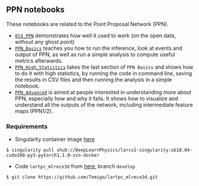 ## PPN notebooks

These notebooks are related to the Point Proposal Network (PPN).

* [`Old_PPN`](https://nbviewer.jupyter.org/github/DeepLearnPhysics/2019-09-CSUWorkshop/blob/master/ldomine/Old_PPN.ipynb) demonstrates how well it used to work (on the open data, without any ghost point)
* [`PPN_Basics`](https://nbviewer.jupyter.org/github/DeepLearnPhysics/2019-09-CSUWorkshop/blob/master/ldomine/PPN_Basics.ipynb) teaches you how to run the inference, look at events and output of PPN, as well as run a simple analysis to compute useful metrics afterwards.
* [`PPN_High_Statistics`](https://nbviewer.jupyter.org/github/DeepLearnPhysics/2019-09-CSUWorkshop/blob/master/ldomine/PPN_High_Statistics.ipynb) takes the last section of `PPN Basics` and shows how to do it with high statistics, by running the code in command line, saving the results in CSV files and then running the analysis in a simple notebook.
* [`PPN_Advanced`](https://nbviewer.jupyter.org/github/DeepLearnPhysics/2019-09-CSUWorkshop/blob/master/ldomine/PPN_Advanced.ipynb) is aimed at people interested in understanding more about PPN, especially how and why it fails. It shows how to visualize and understand all the outputs of the network, including intermediate feature maps (PPN1/2).

### Requirements
* Singularity container image [here](https://singularity-hub.org/containers/10509)
```
$ singularity pull shub://DeepLearnPhysics/larcv2-singularity:ub18.04-cuda100-py3-pytorch1.1.0-scn-docker
```

* Code `lartpc_mlreco3d` from [here](https://github.com/Temigo/lartpc_mlreco3d/tree/develop), branch `develop`
```
$ git clone https://github.com/Temigo/lartpc_mlreco3d.git
```